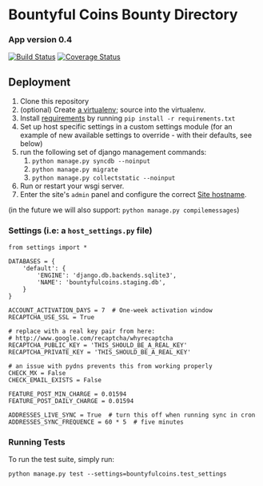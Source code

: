 # Bountyful Coins Bounty Directory

### App version 0.4

[![Build Status](https://travis-ci.org/asfaltboy/bountyfulcoins.png?branch=registration)](https://travis-ci.org/asfaltboy/bountyfulcoins)
[![Coverage Status](https://coveralls.io/repos/asfaltboy/bountyfulcoins/badge.png)](https://coveralls.io/r/asfaltboy/bountyfulcoins)


## Deployment

1. Clone this repository
2. (optional) Create [a virtualenv](http://www.virtualenv.org/en/latest/virtualenv.html); source into the virtualenv.
3. Install [requirements](http://www.pip-installer.org/en/1.1/requirements.html) by running `pip install -r requirements.txt`
4. Set up host specific settings in a custom settings module (for an example of new available settings to override - with their defaults, see below)
5. run the following set of django management commands:
    1. `python manage.py syncdb --noinput`
    2. `python manage.py migrate`
    3. `python manage.py collectstatic --noinput`
6. Run or restart your wsgi server.
7. Enter the site's `admin` panel and configure the correct [Site hostname](https://docs.djangoproject.com/en/1.6/ref/contrib/sites/).
    
(in the future we will also support: `python manage.py compilemessages`)

### Settings (i.e: a `host_settings.py` file)

    from settings import *

    DATABASES = {
        'default': {
            'ENGINE': 'django.db.backends.sqlite3',
            'NAME': 'bountyfulcoins.staging.db',
        }
    }

    ACCOUNT_ACTIVATION_DAYS = 7  # One-week activation window
    RECAPTCHA_USE_SSL = True

    # replace with a real key pair from here:
    # http://www.google.com/recaptcha/whyrecaptcha
    RECAPTCHA_PUBLIC_KEY = 'THIS_SHOULD_BE_A_REAL_KEY'
    RECAPTCHA_PRIVATE_KEY = 'THIS_SHOULD_BE_A_REAL_KEY'

    # an issue with pydns prevents this from working properly
    CHECK_MX = False
    CHECK_EMAIL_EXISTS = False

    FEATURE_POST_MIN_CHARGE = 0.01594
    FEATURE_POST_DAILY_CHARGE = 0.01594

    ADDRESSES_LIVE_SYNC = True  # turn this off when running sync in cron
    ADDRESSES_SYNC_FREQUENCE = 60 * 5  # five minutes

### Running Tests

To run the test suite, simply run:

    python manage.py test --settings=bountyfulcoins.test_settings
